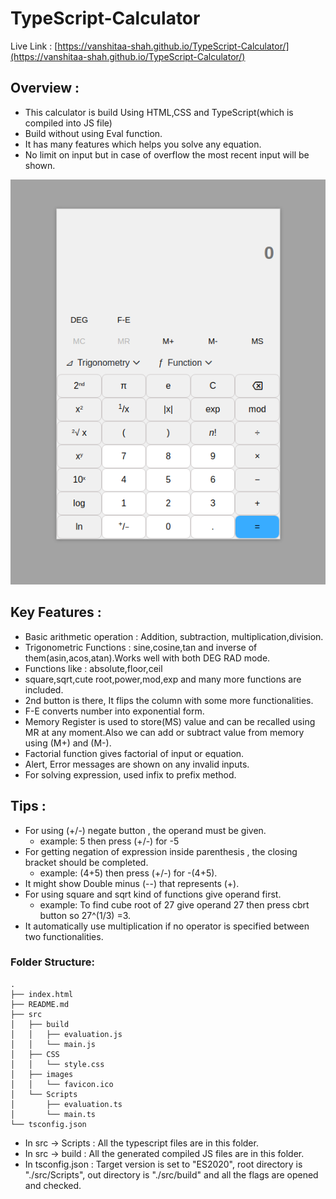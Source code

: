 # TypeScript-Calculator

Live Link : [https://vanshitaa-shah.github.io/TypeScript-Calculator/](https://vanshitaa-shah.github.io/TypeScript-Calculator/)

## Overview :

- This calculator is build Using HTML,CSS and TypeScript(which is compiled into JS file) 
- Build without using Eval function.
- It has many features which helps you solve any equation.
- No limit on input but in case of overflow the most recent input will be shown.

![Snapshot of Calculator](./src/images/calculator.png)

## Key Features :

- Basic arithmetic operation : Addition, subtraction, multiplication,division.
- Trigonometric Functions : sine,cosine,tan and inverse of them(asin,acos,atan).Works well with both DEG RAD mode.
- Functions like : absolute,floor,ceil
- square,sqrt,cute root,power,mod,exp and many more functions are included.
- 2nd button is there, It flips the column with some more functionalities.
- F-E converts number into exponential form.
- Memory Register is used to store(MS) value and can be recalled using MR at any moment.Also we can add or subtract value from memory using (M+) and (M-).
- Factorial function gives factorial of input or equation.
- Alert, Error messages are shown on any invalid inputs.
- For solving expression, used infix to prefix method.

## Tips :

- For using (+/-) negate button , the operand must be given.
  - example: 5 then press (+/-) for -5
- For getting negation of expression inside parenthesis , the closing bracket should be completed.
  - example: (4+5) then press (+/-) for -(4+5).
- It might show Double minus (--) that represents (+).
- For using square and sqrt kind of functions give operand first.
  - example: To find cube root of 27 give operand 27 then press cbrt button so 27^(1/3) =3.
- It automatically use multiplication if no operator is specified between two functionalities.


### Folder Structure:

    .
    ├── index.html
    ├── README.md
    ├── src
    │   ├── build
    │   │   ├── evaluation.js
    │   │   └── main.js
    │   ├── CSS
    │   │   └── style.css
    │   ├── images
    │   │   └── favicon.ico
    │   └── Scripts
    │       ├── evaluation.ts
    │       └── main.ts
    └── tsconfig.json

- In src -> Scripts : All the typescript files are in this folder.
- In src -> build : All the generated compiled JS files are in this folder.
- In tsconfig.json : Target version is set to "ES2020", root directory is "./src/Scripts", out directory is "./src/build" and all the flags are opened and checked.